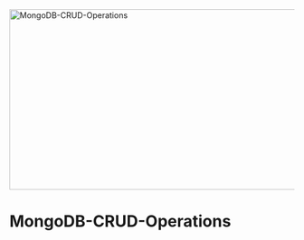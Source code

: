 <img src="https://socialify.git.ci/Thandekaportiap/MongoDB-CRUD-Operations/image?description=1&font=KoHo&language=1&name=1&owner=1&pattern=Brick%20Wall&theme=Dark" alt="MongoDB-CRUD-Operations" width="640" height="320" />

# MongoDB-CRUD-Operations
